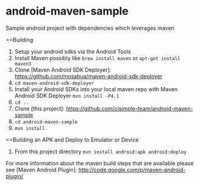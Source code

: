 android-maven-sample
====================

Sample android project with dependencies which leverages maven

==Building
1. Setup your android sdks via the Android Tools
2. Install Maven possibly like `brew install maven` or `apt-get install maven3`
3. Clone [Maven Android SDK Deployer]: https://github.com/mosabua/maven-android-sdk-deployer
4. `cd maven-android-sdk-deployer`
5. Install your Android SDKs into your local maven repo with Maven Android SDK Deployer `mvn install -P4.1`
6. `cd ..`
7. Clone [this project]: https://github.com/cisimple-team/android-maven-sample
8. `cd android-maven-sample`
9. `mvn install`

==Building an APK and Deploy to Emulator or Device
1. From this project directory `mvn install android:apk android:deploy`

For more information about the maven build steps that are available please see [Maven Android Plugin]: http://code.google.com/p/maven-android-plugin/ 